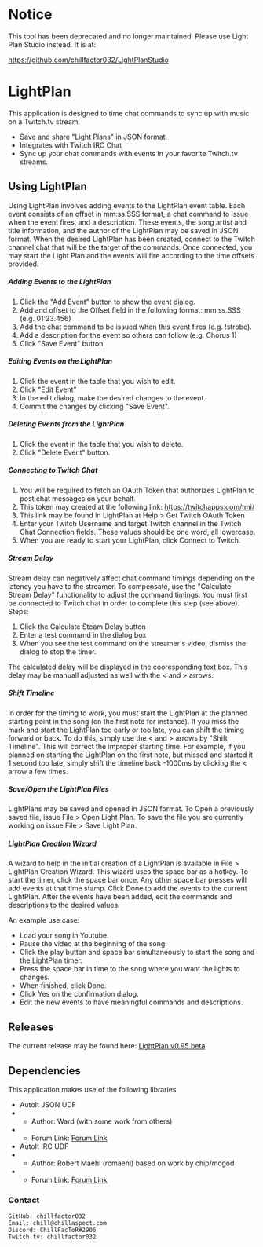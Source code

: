 # Notice

This tool has been deprecated and no longer maintained. Please use Light Plan Studio instead. It is at:

https://github.com/chillfactor032/LightPlanStudio

# LightPlan

This application is designed to time chat commands to sync up with music on a Twitch.tv stream.

  - Save and share "Light Plans" in JSON format.
  - Integrates with Twitch IRC Chat
  - Sync up your chat commands with events in your favorite Twitch.tv streams. 

## Using LightPlan
Using LightPlan involves adding events to the LightPlan event table. Each event consists of an offset in mm:ss.SSS format, a chat command to issue when the event fires, and a description. These events, the song artist and title information, and the author of the LightPlan may be saved in JSON format. When the desired LightPlan has been created, connect to the Twitch channel chat that will be the target of the commands. Once connected, you may start the Light Plan and the events will fire according to the time offsets provided.

##### Adding Events to the LightPlan
1. Click the "Add Event" button to show the event dialog.
2. Add and offset to the Offset field in the following format: mm:ss.SSS (e.g. 01:23.456)
3. Add the chat command to be issued when this event fires (e.g. !strobe).
4. Add a description for the event so others can follow (e.g. Chorus 1)
5. Click "Save Event" button.

##### Editing Events on the LightPlan
1. Click the event in the table that you wish to edit.
2. Click "Edit Event"
3. In the edit dialog, make the desired changes to the event.
4. Commit the changes by clicking "Save Event".

##### Deleting Events from the LightPlan
1. Click the event in the table that you wish to delete.
2. Click "Delete Event" button.

##### Connecting to Twitch Chat
1. You will be required to fetch an OAuth Token that authorizes LightPlan to post chat messages on your behalf.
2. This token may created at the following link: https://twitchapps.com/tmi/
3. This link may be found in LightPlan at Help > Get Twitch OAuth Token
4. Enter your Twitch Username and target Twitch channel in the Twitch Chat Connection fields. These values should be one word, all lowercase. 
5. When you are ready to start your LightPlan, click Connect to Twitch.

##### Stream Delay
Stream delay can negatively affect chat command timings depending on the latency you have to the streamer. To compensate, use the "Calculate Stream Delay" functionality to adjust the command timings. You must first be connected to Twitch chat in order to complete this step (see above). Steps:
1. Click the Calculate Steam Delay button
2. Enter a test command in the dialog box
3. When you see the test command on the streamer's video, dismiss the dialog to stop the timer.

The calculated delay will be displayed in the cooresponding text box. This delay may be manuall adjusted as well with the < and > arrows.

##### Shift Timeline
In order for the timing to work, you must start the LightPlan at the planned starting point in the song (on the first note for instance). If you miss the mark and start the LightPlan too early or too late, you can shift the timing forward or back. To do this, simply use the < and > arrows by "Shift Timeline". This will correct the improper starting time. For example, if you planned on starting the LightPlan on the first note, but missed and started it 1 second too late, simply shift the timeline back -1000ms by clicking the < arrow a few times.

##### Save/Open the LightPlan Files
LightPlans may be saved and opened in JSON format. To Open a previously saved file, issue File > Open Light Plan. To save the file you are currently working on issue File > Save Light Plan.

##### LightPlan Creation Wizard
A wizard to help in the initial creation of a LightPlan is available in File > LightPlan Creation Wizard. This wizard uses the space bar as a hotkey. To start the timer, click the space bar once. Any other space bar presses will add events at that time stamp. Click Done to add the events to the current LightPlan. After the events have been added, edit the commands and descriptions to the desired values. 

An example use case:
 - Load your song in Youtube.
 - Pause the video at the beginning of the song.
 - Click the play button and space bar simultaneously to start the song and the LightPlan timer.
 - Press the space bar in time to the song where you want the lights to changes.
 - When finished, click Done.
 - Click Yes on the confirmation dialog.
 - Edit the new events to have meaningful commands and descriptions.

## Releases
The current release may be found here:
[LightPlan v0.95 beta](https://github.com/chillfactor032/lightplan/releases/tag/v0.95)

## Dependencies
This application makes use of the following libraries
 - AutoIt JSON UDF
 - - Author: Ward (with some work from others)
 - - Forum Link: [Forum Link](https://www.autoitscript.com/forum/topic/148114-a-non-strict-json-udf-jsmn/)
 - AutoIt IRC UDF
 - - Author: Robert Maehl (rcmaehl) based on work by chip/mcgod
 - - Forum Link: [Forum Link](https://www.autoitscript.com/forum/topic/159285-irc-udf-updated-version-of-chips-irc-udf-release-v122-09062016-technical-writer-needed/)
 
### Contact
    GitHub: chillfactor032
    Email: chill@chillaspect.com
    Discord: ChillFacToR#2906
    Twitch.tv: chillfactor032


